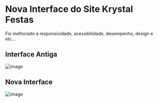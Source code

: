 # Nova Interface do Site Krystal Festas
  Foi melhorado a responsividade, acessibilidade, desempenho, design e etc...
## Interface Antiga
![image](https://github.com/AngelPolicarpo/Krystal/assets/102557147/a026f7bd-53ff-4939-8e2b-0ac75bf7a796)
## Nova Interface
![image](https://github.com/AngelPolicarpo/Krystal/assets/102557147/0c4b6186-2757-45bb-991f-91d1712b13c6)

